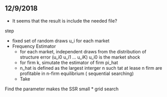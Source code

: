 ## 12/9/2018
* It seems that the result is include the needed file?

step 
* fixed set of random draws u_i for each market
* Frequency Estimator 
    - for each market, independent draws from the distribution of structure error
        (u_i0 u_i1 ... u_iK) u_i0 is the market shock
    - for firm k, simutate the estimator of firm pi_hat
    - n_hat is defined as the largest interger n such tat at lease n firm are profitable in n-firm equilibrium 
       ( sequential searching)
    - Take 

Find the parameter makes the SSR small * grid search
